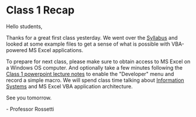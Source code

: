 # Class 1 Recap

Hello students,

Thanks for a great first class yesterday. We went over the [Syllabus](https://github.com/prof-rossetti/georgetown-opim-557-20-201710) and looked at some example files to get a sense of what is possible with VBA-powered MS Excel applications.

To prepare for next class, please make sure to obtain access to MS Excel on a Windows OS computer. And optionally take a few minutes following the [Class 1 powerpoint lecture notes](https://campus.georgetown.edu/webapps/blackboard/content/listContentEditable.jsp?content_id=_4454518_1&course_id=_745457_1) to enable the "Developer" menu and record a simple macro. We will spend class time talking about [Information Systems](https://github.com/prof-rossetti/georgetown-opim-557-20-201710/blob/master/notes/information-systems/overview.md) and MS Excel VBA application architecture.

See you tomorrow.

\- Professor Rossetti
